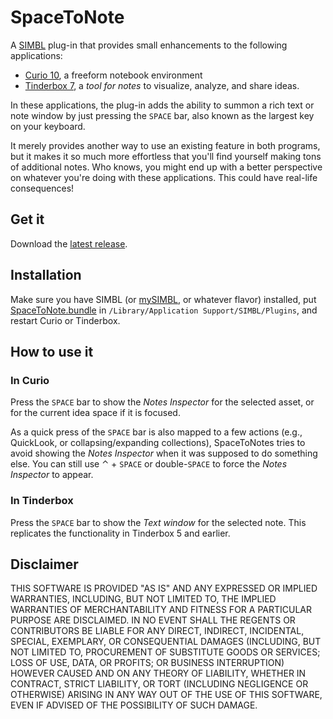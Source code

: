 #  SpaceToNote

A [SIMBL](https://en.wikipedia.org/wiki/SIMBL) plug-in that provides small enhancements to the following applications:

 - [Curio 10](https://www.zengobi.com/curio/), a freeform notebook environment
 - [Tinderbox 7](http://www.eastgate.com/Tinderbox/), a _tool for notes_ to visualize, analyze, and share ideas.

In these applications, the plug-in adds the ability to summon a rich text or note window by just pressing the `SPACE` bar, also known as the largest key on your keyboard.

It merely provides another way to use an existing feature in both programs, but it makes it so much more effortless that you'll find yourself making tons of additional notes.
Who knows, you might end up with a better perspective on whatever you're doing with these applications.
This could have real-life consequences!

## Get it

Download the [latest release](https://github.com/oin/SpaceToNote/releases).

## Installation

Make sure you have SIMBL (or [mySIMBL](https://github.com/w0lfschild/mySIMBL), or whatever flavor) installed, put [SpaceToNote.bundle](https://github.com/oin/SpaceToNote/releases) in `/Library/Application Support/SIMBL/Plugins`, and restart Curio or Tinderbox.

## How to use it

### In Curio

Press the `SPACE` bar to show the _Notes Inspector_ for the selected asset, or for the current idea space if it is focused.

As a quick press of the `SPACE` bar is also mapped to a few actions (e.g., QuickLook, or collapsing/expanding collections), SpaceToNotes tries to avoid showing the _Notes Inspector_ when it was supposed to do something else.
You can still use ⌃ + `SPACE` or double-`SPACE` to force the _Notes Inspector_ to appear.

### In Tinderbox

Press the `SPACE` bar to show the _Text window_ for the selected note.
This replicates the functionality in Tinderbox 5 and earlier.

## Disclaimer

THIS SOFTWARE IS PROVIDED "AS IS" AND ANY EXPRESSED OR IMPLIED WARRANTIES, INCLUDING, BUT NOT LIMITED TO, THE IMPLIED WARRANTIES OF MERCHANTABILITY AND FITNESS FOR A PARTICULAR PURPOSE ARE DISCLAIMED. IN NO EVENT SHALL THE REGENTS OR CONTRIBUTORS BE LIABLE FOR ANY DIRECT, INDIRECT, INCIDENTAL, SPECIAL, EXEMPLARY, OR CONSEQUENTIAL DAMAGES (INCLUDING, BUT NOT LIMITED TO, PROCUREMENT OF SUBSTITUTE GOODS OR SERVICES; LOSS OF USE, DATA, OR PROFITS; OR BUSINESS INTERRUPTION)
HOWEVER CAUSED AND ON ANY THEORY OF LIABILITY, WHETHER IN CONTRACT, STRICT LIABILITY, OR TORT (INCLUDING NEGLIGENCE OR OTHERWISE) ARISING IN ANY WAY OUT OF THE USE OF THIS SOFTWARE, EVEN IF ADVISED OF THE POSSIBILITY OF SUCH DAMAGE.
